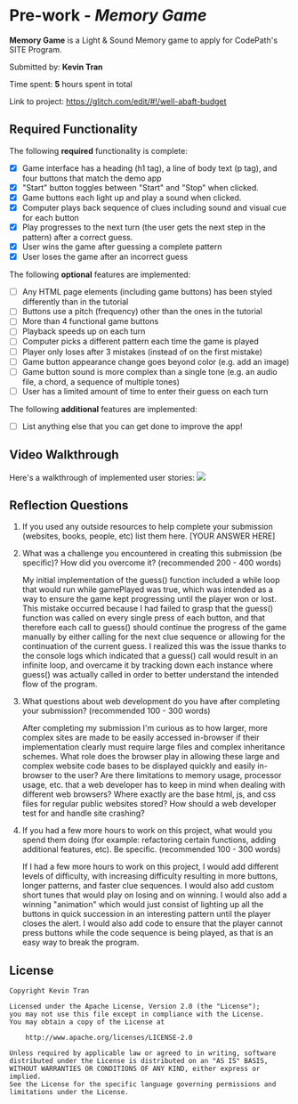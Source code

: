 # Pre-work - *Memory Game*

**Memory Game** is a Light & Sound Memory game to apply for CodePath's SITE Program. 

Submitted by: **Kevin Tran**

Time spent: **5** hours spent in total

Link to project: https://glitch.com/edit/#!/well-abaft-budget

## Required Functionality

The following **required** functionality is complete:

* [X] Game interface has a heading (h1 tag), a line of body text (p tag), and four buttons that match the demo app
* [X] "Start" button toggles between "Start" and "Stop" when clicked. 
* [X] Game buttons each light up and play a sound when clicked. 
* [X] Computer plays back sequence of clues including sound and visual cue for each button
* [X] Play progresses to the next turn (the user gets the next step in the pattern) after a correct guess. 
* [X] User wins the game after guessing a complete pattern
* [X] User loses the game after an incorrect guess

The following **optional** features are implemented:

* [ ] Any HTML page elements (including game buttons) has been styled differently than in the tutorial
* [ ] Buttons use a pitch (frequency) other than the ones in the tutorial
* [ ] More than 4 functional game buttons
* [ ] Playback speeds up on each turn
* [ ] Computer picks a different pattern each time the game is played
* [ ] Player only loses after 3 mistakes (instead of on the first mistake)
* [ ] Game button appearance change goes beyond color (e.g. add an image)
* [ ] Game button sound is more complex than a single tone (e.g. an audio file, a chord, a sequence of multiple tones)
* [ ] User has a limited amount of time to enter their guess on each turn

The following **additional** features are implemented:

- [ ] List anything else that you can get done to improve the app!

## Video Walkthrough

Here's a walkthrough of implemented user stories:
![](your-link-here)


## Reflection Questions
1. If you used any outside resources to help complete your submission (websites, books, people, etc) list them here. 
[YOUR ANSWER HERE]

2. What was a challenge you encountered in creating this submission (be specific)? How did you overcome it? (recommended 200 - 400 words) 


      My initial implementation of the guess() function included a while loop that would run while gamePlayed was true, which was intended as a way to ensure the game kept progressing until the player won or lost.
      This mistake occurred because I had failed to grasp that the guess() function was called on every single press of each button, and that therefore each call to guess() should continue the 
      progress of the game manually by either calling for the next clue sequence or allowing for the continuation of the current guess. I realized this was the issue thanks to the console logs
      which indicated that a guess() call would result in an infinite loop, and overcame it by tracking down each instance where guess() was actually called in order to better understand the intended flow of the program.

3. What questions about web development do you have after completing your submission? (recommended 100 - 300 words) 

      After completing my submission I'm curious as to how larger, more complex sites are made to be easily accessed in-browser if their implementation clearly must require large files and complex
      inheritance schemes. What role does the browser play in allowing these large and complex website code bases to be displayed quickly and easily in-browser to the user? Are there limitations
      to memory usage, processor usage, etc. that a web developer has to keep in mind when dealing with different web browsers? Where exactly are the base html, js, and css files for regular public websites
      stored? How should a web developer test for and handle site crashing?

4. If you had a few more hours to work on this project, what would you spend them doing (for example: refactoring certain functions, adding additional features, etc). Be specific. (recommended 100 - 300 words) 

      If I had a few more hours to work on this project, I would add different levels of difficulty, with increasing difficulty resulting in
      more buttons, longer patterns, and faster clue sequences. I would also add custom short tunes that would play on losing and on winning.
      I would also add a winning "animation" which would just consist of lighting up all the buttons in quick succession in an interesting pattern
      until the player closes the alert. I would also add code to ensure that the player cannot press buttons while the code sequence is being played, 
      as that is an easy way to break the program.



## License

    Copyright Kevin Tran

    Licensed under the Apache License, Version 2.0 (the "License");
    you may not use this file except in compliance with the License.
    You may obtain a copy of the License at

        http://www.apache.org/licenses/LICENSE-2.0

    Unless required by applicable law or agreed to in writing, software
    distributed under the License is distributed on an "AS IS" BASIS,
    WITHOUT WARRANTIES OR CONDITIONS OF ANY KIND, either express or implied.
    See the License for the specific language governing permissions and
    limitations under the License.